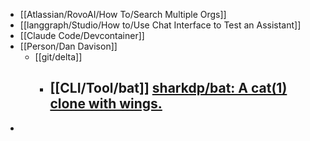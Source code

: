 - [[Atlassian/RovoAI/How To/Search Multiple Orgs]]
- [[langgraph/Studio/How to/Use Chat Interface to Test an Assistant]]
- [[Claude Code/Devcontainer]]
- [[Person/Dan Davison]]
	- [[git/delta]]
		- [[CLI/Tool/bat]] [sharkdp/bat: A cat(1) clone with wings.](https://github.com/sharkdp/bat#readme)
			-
-